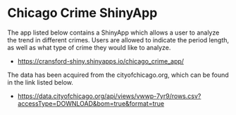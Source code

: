 # Chicago Crime ShinyApp
The app listed below contains a ShinyApp which allows a user to analyze the trend in different crimes. Users are allowed to indicate the period length, as well as what type of crime they would like to analyze. 
- https://cransford-shiny.shinyapps.io/chicago_crime_app/

The data has been acquired from the cityofchicago.org, which can be found in the link listed below. 
- https://data.cityofchicago.org/api/views/vwwp-7yr9/rows.csv?accessType=DOWNLOAD&bom=true&format=true
